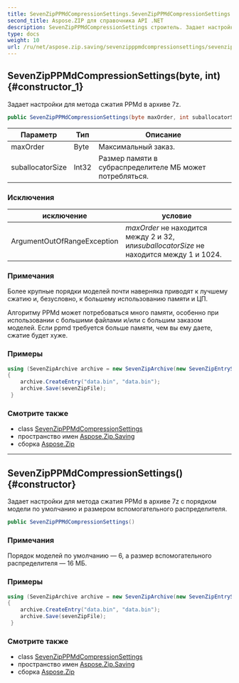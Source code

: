 ```yaml
---
title: SevenZipPPMdCompressionSettings.SevenZipPPMdCompressionSettings
second_title: Aspose.ZIP для справочника API .NET
description: SevenZipPPMdCompressionSettings строитель. Задает настройки для метода сжатия PPMd в архиве 7z.
type: docs
weight: 10
url: /ru/net/aspose.zip.saving/sevenzipppmdcompressionsettings/sevenzipppmdcompressionsettings/
---
```

## SevenZipPPMdCompressionSettings(byte, int) {#constructor_1}

Задает настройки для метода сжатия PPMd в архиве 7z.

```csharp
public SevenZipPPMdCompressionSettings(byte maxOrder, int suballocatorSize)
```

| Параметр | Тип | Описание |
| --- | --- | --- |
| maxOrder | Byte | Максимальный заказ. |
| suballocatorSize | Int32 | Размер памяти в субраспределителе МБ может потребляться. |

### Исключения

| исключение | условие |
| --- | --- |
| ArgumentOutOfRangeException | *maxOrder* не находится между 2 и 32, или*suballocatorSize* не находится между 1 и 1024. |

### Примечания

Более крупные порядки моделей почти наверняка приводят к лучшему сжатию и, безусловно, к большему использованию памяти и ЦП.

Алгоритму PPMd может потребоваться много памяти, особенно при использовании с большими файлами и/или с большим заказом моделей. Если ppmd требуется больше памяти, чем вы ему даете, сжатие будет хуже.

### Примеры

```csharp
using (SevenZipArchive archive = new SevenZipArchive(new SevenZipEntrySettings(new SevenZipPPMdCompressionSettings(4, 32))))
{
    archive.CreateEntry("data.bin", "data.bin");                        
    archive.Save(sevenZipFile);
 }
```

### Смотрите также

* class [SevenZipPPMdCompressionSettings](../)
* пространство имен [Aspose.Zip.Saving](../../sevenzipppmdcompressionsettings/)
* сборка [Aspose.Zip](../../../)

---

## SevenZipPPMdCompressionSettings() {#constructor}

Задает настройки для метода сжатия PPMd в архиве 7z с порядком модели по умолчанию и размером вспомогательного распределителя.

```csharp
public SevenZipPPMdCompressionSettings()
```

### Примечания

Порядок моделей по умолчанию — 6, а размер вспомогательного распределителя — 16 МБ.

### Примеры

```csharp
using (SevenZipArchive archive = new SevenZipArchive(new SevenZipEntrySettings(new SevenZipPPMdCompressionSettings())))
{
    archive.CreateEntry("data.bin", "data.bin");                        
    archive.Save(sevenZipFile);
 }
```

### Смотрите также

* class [SevenZipPPMdCompressionSettings](../)
* пространство имен [Aspose.Zip.Saving](../../sevenzipppmdcompressionsettings/)
* сборка [Aspose.Zip](../../../)


